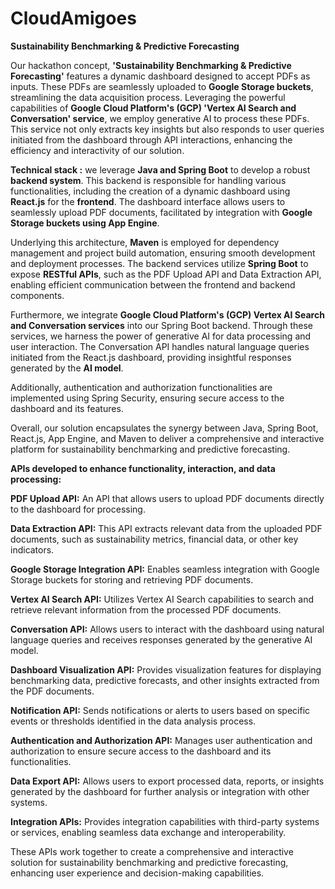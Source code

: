 # CloudAmigoes
******Sustainability Benchmarking &amp; Predictive Forecasting******

Our hackathon concept, **'Sustainability Benchmarking & Predictive Forecasting'** features a dynamic dashboard designed to accept PDFs as inputs. These PDFs are seamlessly uploaded to **Google Storage buckets**, streamlining the data acquisition process. Leveraging the powerful capabilities of **Google Cloud Platform's (GCP) 'Vertex AI Search and Conversation' service**, we employ generative AI to process these PDFs. This service not only extracts key insights but also responds to user queries initiated from the dashboard through API interactions, enhancing the efficiency and interactivity of our solution.

****Technical stack :****
we leverage **Java and Spring Boot** to develop a robust **backend system**. This backend is responsible for handling various functionalities, including the creation of a dynamic dashboard using **React.js** for the **frontend**. The dashboard interface allows users to seamlessly upload PDF documents, facilitated by integration with **Google Storage buckets using App Engine**.

Underlying this architecture, **Maven** is employed for dependency management and project build automation, ensuring smooth development and deployment processes. The backend services utilize **Spring Boot** to expose **RESTful APIs**, such as the PDF Upload API and Data Extraction API, enabling efficient communication between the frontend and backend components.

Furthermore, we integrate **Google Cloud Platform's (GCP) Vertex AI Search and Conversation services** into our Spring Boot backend. Through these services, we harness the power of generative AI for data processing and user interaction. The Conversation API handles natural language queries initiated from the React.js dashboard, providing insightful responses generated by the **AI model**.

Additionally, authentication and authorization functionalities are implemented using Spring Security, ensuring secure access to the dashboard and its features.

Overall, our solution encapsulates the synergy between Java, Spring Boot, React.js, App Engine, and Maven to deliver a comprehensive and interactive platform for sustainability benchmarking and predictive forecasting.


****APIs developed to enhance functionality, interaction, and data processing:****  

**PDF Upload API:** An API that allows users to upload PDF documents directly to the dashboard for processing.

**Data Extraction API:** This API extracts relevant data from the uploaded PDF documents, such as sustainability metrics, financial data, or other key indicators.

**Google Storage Integration API:** Enables seamless integration with Google Storage buckets for storing and retrieving PDF documents.

**Vertex AI Search API:** Utilizes Vertex AI Search capabilities to search and retrieve relevant information from the processed PDF documents.

**Conversation API:** Allows users to interact with the dashboard using natural language queries and receives responses generated by the generative AI model.

**Dashboard Visualization API:** Provides visualization features for displaying benchmarking data, predictive forecasts, and other insights extracted from the PDF documents.

**Notification API:** Sends notifications or alerts to users based on specific events or thresholds identified in the data analysis process.

**Authentication and Authorization API:** Manages user authentication and authorization to ensure secure access to the dashboard and its functionalities.

**Data Export API:** Allows users to export processed data, reports, or insights generated by the dashboard for further analysis or integration with other systems.

**Integration APIs:** Provides integration capabilities with third-party systems or services, enabling seamless data exchange and interoperability.

These APIs work together to create a comprehensive and interactive solution for sustainability benchmarking and predictive forecasting, enhancing user experience and decision-making capabilities.

